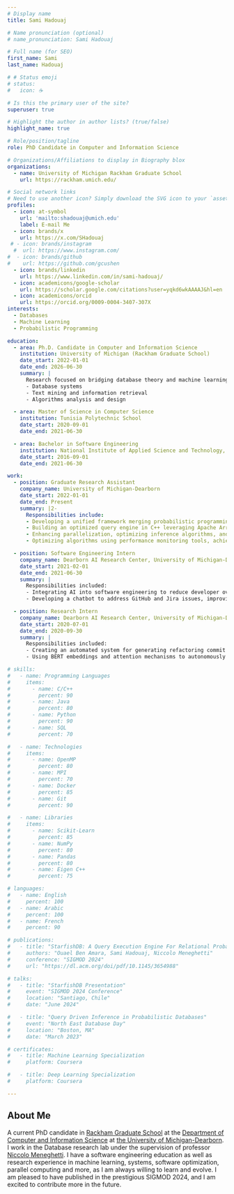 ```yaml
---
# Display name
title: Sami Hadouaj

# Name pronunciation (optional)
# name_pronunciation: Sami Hadouaj

# Full name (for SEO)
first_name: Sami
last_name: Hadouaj

# # Status emoji
# status:
#   icon: ☕️

# Is this the primary user of the site?
superuser: true

# Highlight the author in author lists? (true/false)
highlight_name: true

# Role/position/tagline
role: PhD Candidate in Computer and Information Science

# Organizations/Affiliations to display in Biography blox
organizations:
  - name: University of Michigan Rackham Graduate School
    url: https://rackham.umich.edu/

# Social network links
# Need to use another icon? Simply download the SVG icon to your `assets/media/icons/` folder.
profiles:
  - icon: at-symbol
    url: 'mailto:shadouaj@umich.edu'
    label: E-mail Me
  - icon: brands/x
    url: https://x.com/SHadouaj
 # - icon: brands/instagram
  #  url: https://www.instagram.com/
#  - icon: brands/github
#    url: https://github.com/gcushen
  - icon: brands/linkedin
    url: https://www.linkedin.com/in/sami-hadouaj/
  - icon: academicons/google-scholar
    url: https://scholar.google.com/citations?user=yqkd6wkAAAAJ&hl=en
  - icon: academicons/orcid
    url: https://orcid.org/0009-0004-3407-307X
interests:
  - Databases
  - Machine Learning
  - Probabilistic Programming

education:
  - area: Ph.D. Candidate in Computer and Information Science
    institution: University of Michigan (Rackham Graduate School)
    date_start: 2022-01-01
    date_end: 2026-06-30
    summary: |
      Research focused on bridging database theory and machine learning algorithms. Courses included:
      - Database systems
      - Text mining and information retrieval
      - Algorithms analysis and design

  - area: Master of Science in Computer Science
    institution: Tunisia Polytechnic School
    date_start: 2020-09-01
    date_end: 2021-06-30

  - area: Bachelor in Software Engineering
    institution: National Institute of Applied Science and Technology, Tunisia
    date_start: 2016-09-01
    date_end: 2021-06-30

work:
  - position: Graduate Research Assistant
    company_name: University of Michigan-Dearborn
    date_start: 2022-01-01
    date_end: Present
    summary: |2-
      Responsibilities include:
      - Developing a unified framework merging probabilistic programming and databases for efficient statistical inference using MCMC sampling.
      - Building an optimized query engine in C++ leveraging Apache Arrow, JIT (ClangJIT), and parallel MCMC inference (OpenMP).
      - Enhancing parallelization, optimizing inference algorithms, and resolving race conditions, resulting in an 8x system performance increase.
      - Optimizing algorithms using performance monitoring tools, achieving a 50% performance increase with a collapsed variational inference algorithm.

  - position: Software Engineering Intern
    company_name: Dearborn AI Research Center, University of Michigan-Dearborn
    date_start: 2021-02-01
    date_end: 2021-06-30
    summary: |
      Responsibilities included:
      - Integrating AI into software engineering to reduce developer overhead and enhance productivity.
      - Developing a chatbot to address GitHub and Jira issues, improving software quality metrics.

  - position: Research Intern
    company_name: Dearborn AI Research Center, University of Michigan-Dearborn
    date_start: 2020-07-01
    date_end: 2020-09-30
    summary: |
      Responsibilities included:
      - Creating an automated system for generating refactoring commit messages.
      - Using BERT embeddings and attention mechanisms to autonomously generate descriptive GitHub commit messages, assisting developers.

# skills:
#   - name: Programming Languages
#     items:
#       - name: C/C++
#         percent: 90
#       - name: Java
#         percent: 80
#       - name: Python
#         percent: 90
#       - name: SQL
#         percent: 70

#   - name: Technologies
#     items:
#       - name: OpenMP
#         percent: 80
#       - name: MPI
#         percent: 70
#       - name: Docker
#         percent: 85
#       - name: Git
#         percent: 90

#   - name: Libraries
#     items:
#       - name: Scikit-Learn
#         percent: 85
#       - name: NumPy
#         percent: 80
#       - name: Pandas
#         percent: 80
#       - name: Eigen C++
#         percent: 75

# languages:
#   - name: English
#     percent: 100
#   - name: Arabic
#     percent: 100
#   - name: French
#     percent: 90

# publications:
#   - title: "StarfishDB: A Query Execution Engine For Relational Probabilistic Programming"
#     authors: "Ouael Ben Amara, Sami Hadouaj, Niccolo Meneghetti"
#     conference: "SIGMOD 2024"
#     url: "https://dl.acm.org/doi/pdf/10.1145/3654988"

# talks:
#   - title: "StarfishDB Presentation"
#     event: "SIGMOD 2024 Conference"
#     location: "Santiago, Chile"
#     date: "June 2024"

#   - title: "Query Driven Inference in Probabilistic Databases"
#     event: "North East Database Day"
#     location: "Boston, MA"
#     date: "March 2023"

# certificates:
#   - title: Machine Learning Specialization
#     platform: Coursera

#   - title: Deep Learning Specialization
#     platform: Coursera

---
```


## About Me
A current PhD candidate in <a href="https://rackham.umich.edu/">Rackham Graduate School</a> at the 
<a href="https://umdearborn.edu/cecs/departments/computer-and-information-science">Department of Computer and Information Science</a> at 
<a href="https://umdearborn.edu/">the University of Michigan-Dearborn</a>. 
I work in the Database research lab under the supervision of professor
 <a href="https://www-personal.umd.umich.edu/~niccolom/">Niccolo Meneghetti</a>.
I have a software engineering education as well as research experience in machine learning, systems, software optimization, parallel computing and more, as I am always willing to learn and evolve.
I am pleased to have published in the prestigious SIGMOD 2024, and I am excited to contribute more in the future.